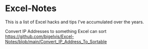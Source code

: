 # Excel-Notes

This is a list of Excel hacks and tips I've accumulated over the years.

Convert IP Addresses to something Excel can sort
https://github.com/bigelvis/Excel-Notes/blob/main/Convert_IP_Address_To_Sortable
